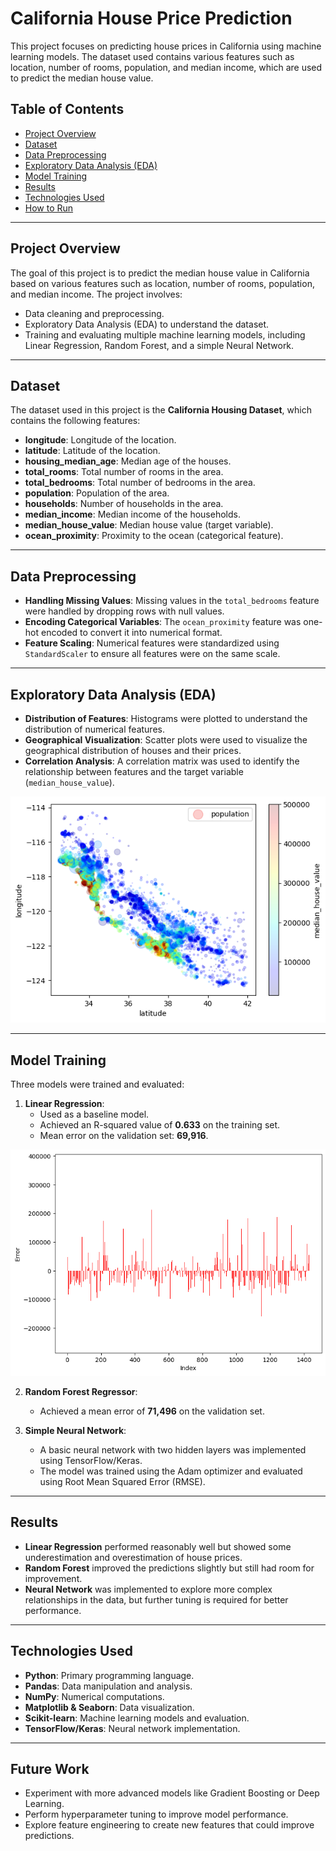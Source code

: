 # California House Price Prediction

This project focuses on predicting house prices in California using machine learning models. The dataset used contains various features such as location, number of rooms, population, and median income, which are used to predict the median house value.

## Table of Contents
- [Project Overview](#project-overview)
- [Dataset](#dataset)
- [Data Preprocessing](#data-preprocessing)
- [Exploratory Data Analysis (EDA)](#exploratory-data-analysis-eda)
- [Model Training](#model-training)
- [Results](#results)
- [Technologies Used](#technologies-used)
- [How to Run](#how-to-run)

---

## Project Overview
The goal of this project is to predict the median house value in California based on various features such as location, number of rooms, population, and median income. The project involves:
- Data cleaning and preprocessing.
- Exploratory Data Analysis (EDA) to understand the dataset.
- Training and evaluating multiple machine learning models, including Linear Regression, Random Forest, and a simple Neural Network.

---

## Dataset
The dataset used in this project is the **California Housing Dataset**, which contains the following features:
- **longitude**: Longitude of the location.
- **latitude**: Latitude of the location.
- **housing_median_age**: Median age of the houses.
- **total_rooms**: Total number of rooms in the area.
- **total_bedrooms**: Total number of bedrooms in the area.
- **population**: Population of the area.
- **households**: Number of households in the area.
- **median_income**: Median income of the households.
- **median_house_value**: Median house value (target variable).
- **ocean_proximity**: Proximity to the ocean (categorical feature).

---

## Data Preprocessing
- **Handling Missing Values**: Missing values in the `total_bedrooms` feature were handled by dropping rows with null values.
- **Encoding Categorical Variables**: The `ocean_proximity` feature was one-hot encoded to convert it into numerical format.
- **Feature Scaling**: Numerical features were standardized using `StandardScaler` to ensure all features were on the same scale.

---

## Exploratory Data Analysis (EDA)
- **Distribution of Features**: Histograms were plotted to understand the distribution of numerical features.
- **Geographical Visualization**: Scatter plots were used to visualize the geographical distribution of houses and their prices.
- **Correlation Analysis**: A correlation matrix was used to identify the relationship between features and the target variable (`median_house_value`).

![Plotting a scatter plot the location with the population and median house price](house_pricing_scatter_plot.png)

---

## Model Training
Three models were trained and evaluated:
1. **Linear Regression**:
   - Used as a baseline model.
   - Achieved an R-squared value of **0.633** on the training set.
   - Mean error on the validation set: **69,916**.

![Bar plot](error_graph.png)

2. **Random Forest Regressor**:
   - Achieved a mean error of **71,496** on the validation set.

3. **Simple Neural Network**:
   - A basic neural network with two hidden layers was implemented using TensorFlow/Keras.
   - The model was trained using the Adam optimizer and evaluated using Root Mean Squared Error (RMSE).

---

## Results
- **Linear Regression** performed reasonably well but showed some underestimation and overestimation of house prices.
- **Random Forest** improved the predictions slightly but still had room for improvement.
- **Neural Network** was implemented to explore more complex relationships in the data, but further tuning is required for better performance.

---

## Technologies Used
- **Python**: Primary programming language.
- **Pandas**: Data manipulation and analysis.
- **NumPy**: Numerical computations.
- **Matplotlib & Seaborn**: Data visualization.
- **Scikit-learn**: Machine learning models and evaluation.
- **TensorFlow/Keras**: Neural network implementation.

---

## Future Work
- Experiment with more advanced models like Gradient Boosting or Deep Learning.
- Perform hyperparameter tuning to improve model performance.
- Explore feature engineering to create new features that could improve predictions.
